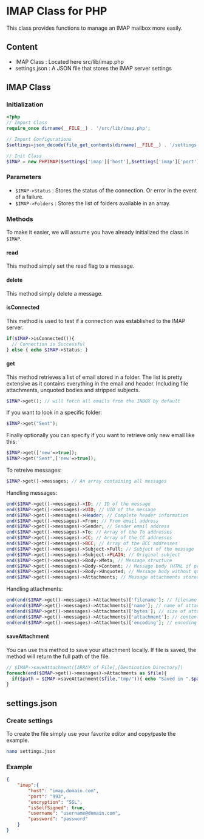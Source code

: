 # IMAP Class for PHP
This class provides functions to manage an IMAP mailbox more easily.

## Content
 - IMAP Class : Located here src/lib/imap.php
 - settings.json : A JSON file that stores the IMAP server settings

## IMAP Class
### Initialization
```PHP
<?php
// Import Class
require_once dirname(__FILE__) . '/src/lib/imap.php';

// Import Configurations
$settings=json_decode(file_get_contents(dirname(__FILE__) . '/settings.json'),true);

// Init Class
$IMAP = new PHPIMAP($settings['imap']['host'],$settings['imap']['port'],$settings['imap']['encryption'],$settings['imap']['username'],$settings['imap']['password'],$settings['imap']['isSelfSigned']);
```
### Parameters
 - ```$IMAP->Status``` : Stores the status of the connection. Or error in the event of a failure.
 - ```$IMAP->Folders``` : Stores the list of folders available in an array.
### Methods
To make it easier, we will assume you have already initialized the class in ```$IMAP```.
#### read
This method simply set the read flag to a message.
#### delete
This method simply delete a message.
#### isConnected
This method is used to test if a connection was established to the IMAP server.
```PHP
if($IMAP->isConnected()){
  // Connection is Successful
} else { echo $IMAP->Status; }
```
#### get
This method retrieves a list of email stored in a folder. The list is pretty extensive as it contains everything in the email and header. Including file attachments, unquoted bodies and stripped subjects.
```PHP
$IMAP->get(); // will fetch all emails from the INBOX by default
```
If you want to look in a specific folder:
```PHP
$IMAP->get("Sent");
```
Finally optionally you can specify if you want to retrieve only new email like this:
```PHP
$IMAP->get(['new'=>true]);
$IMAP->get("Sent",['new'=>true]);
```
To retreive messages:
```PHP
$IMAP->get()->messages; // An array containing all messages
```
Handling messages:
```PHP
end($IMAP->get()->messages)->ID; // ID of the message
end($IMAP->get()->messages)->UID; // UID of the message
end($IMAP->get()->messages)->Header; // Complete header information
end($IMAP->get()->messages)->From; // From email address
end($IMAP->get()->messages)->Sender; // Sender email address
end($IMAP->get()->messages)->To; // Array of the To addresses
end($IMAP->get()->messages)->CC; // Array of the CC addresses
end($IMAP->get()->messages)->BCC; // Array of the BCC addresses
end($IMAP->get()->messages)->Subject->Full; // Subject of the message
end($IMAP->get()->messages)->Subject->PLAIN; // Original subject
end($IMAP->get()->messages)->Body->Meta; // Message structure
end($IMAP->get()->messages)->Body->Content; // Message body (HTML if present otherwise plain text)
end($IMAP->get()->messages)->Body->Unquoted; // Message body without quote
end($IMAP->get()->messages)->Attachments; // Message attachments stored in an array
```
Handling attachments:
```PHP
end(end($IMAP->get()->messages)->Attachments)['filename']; // filename of attachment
end(end($IMAP->get()->messages)->Attachments)['name']; // name of attachment
end(end($IMAP->get()->messages)->Attachments)['bytes']; // size of attachment in bytes
end(end($IMAP->get()->messages)->Attachments)['attachment']; // content of the attachment already decoded
end(end($IMAP->get()->messages)->Attachments)['encoding']; // encoding type of the attachment
```
#### saveAttachment
You can use this method to save your attachment locally. If file is saved, the method will return the full path of the file.
```PHP
// $IMAP->saveAttachment([ARRAY of File],[Destination Directory])
foreach(end($IMAP->get()->messages)->Attachments as $file){
  if($path = $IMAP->saveAttachment($file,"tmp/")){ echo "Saved in ".$path; }
}
```

## settings.json
### Create settings
To create the file simply use your favorite editor and copy/paste the example.
```BASH
nano settings.json
```
### Example
```JSON
{
    "imap":{
        "host": "imap.domain.com",
        "port": "993",
        "encryption": "SSL",
        "isSelfSigned": true,
        "username": "username@domain.com",
        "password": "password"
    }
}
```
